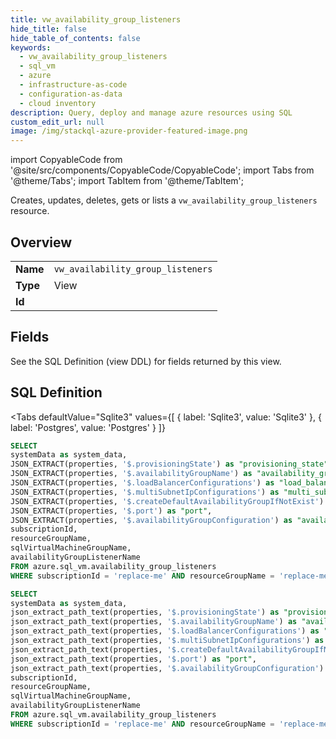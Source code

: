 ```yaml
--- 
title: vw_availability_group_listeners
hide_title: false
hide_table_of_contents: false
keywords:
  - vw_availability_group_listeners
  - sql_vm
  - azure
  - infrastructure-as-code
  - configuration-as-data
  - cloud inventory
description: Query, deploy and manage azure resources using SQL
custom_edit_url: null
image: /img/stackql-azure-provider-featured-image.png
---
```


import CopyableCode from '@site/src/components/CopyableCode/CopyableCode';
import Tabs from '@theme/Tabs';
import TabItem from '@theme/TabItem';

Creates, updates, deletes, gets or lists a <code>vw_availability_group_listeners</code> resource.

## Overview
<table><tbody>
<tr><td><b>Name</b></td><td><code>vw_availability_group_listeners</code></td></tr>
<tr><td><b>Type</b></td><td>View</td></tr>
<tr><td><b>Id</b></td><td><CopyableCode code="azure.sql_vm.vw_availability_group_listeners" /></td></tr>
</tbody></table>

## Fields

See the SQL Definition (view DDL) for fields returned by this view.

## SQL Definition

<Tabs
defaultValue="Sqlite3"
values={[
{ label: 'Sqlite3', value: 'Sqlite3' },
{ label: 'Postgres', value: 'Postgres' }
]}
>
<TabItem value="Sqlite3">

```sql
SELECT
systemData as system_data,
JSON_EXTRACT(properties, '$.provisioningState') as "provisioning_state",
JSON_EXTRACT(properties, '$.availabilityGroupName') as "availability_group_name",
JSON_EXTRACT(properties, '$.loadBalancerConfigurations') as "load_balancer_configurations",
JSON_EXTRACT(properties, '$.multiSubnetIpConfigurations') as "multi_subnet_ip_configurations",
JSON_EXTRACT(properties, '$.createDefaultAvailabilityGroupIfNotExist') as "create_default_availability_group_if_not_exist",
JSON_EXTRACT(properties, '$.port') as "port",
JSON_EXTRACT(properties, '$.availabilityGroupConfiguration') as "availability_group_configuration",
subscriptionId,
resourceGroupName,
sqlVirtualMachineGroupName,
availabilityGroupListenerName
FROM azure.sql_vm.availability_group_listeners
WHERE subscriptionId = 'replace-me' AND resourceGroupName = 'replace-me' AND sqlVirtualMachineGroupName = 'replace-me';
```

</TabItem>
<TabItem value="Postgres">

```sql
SELECT
systemData as system_data,
json_extract_path_text(properties, '$.provisioningState') as "provisioning_state",
json_extract_path_text(properties, '$.availabilityGroupName') as "availability_group_name",
json_extract_path_text(properties, '$.loadBalancerConfigurations') as "load_balancer_configurations",
json_extract_path_text(properties, '$.multiSubnetIpConfigurations') as "multi_subnet_ip_configurations",
json_extract_path_text(properties, '$.createDefaultAvailabilityGroupIfNotExist') as "create_default_availability_group_if_not_exist",
json_extract_path_text(properties, '$.port') as "port",
json_extract_path_text(properties, '$.availabilityGroupConfiguration') as "availability_group_configuration",
subscriptionId,
resourceGroupName,
sqlVirtualMachineGroupName,
availabilityGroupListenerName
FROM azure.sql_vm.availability_group_listeners
WHERE subscriptionId = 'replace-me' AND resourceGroupName = 'replace-me' AND sqlVirtualMachineGroupName = 'replace-me';
```

</TabItem>
</Tabs>
